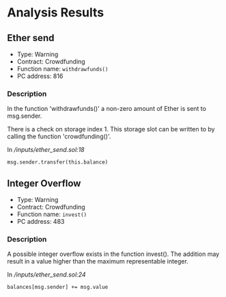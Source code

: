 # Analysis Results
## Ether send
- Type: Warning
- Contract: Crowdfunding
- Function name: `withdrawfunds()`
- PC address: 816

### Description
In the function 'withdrawfunds()' a non-zero amount of Ether is sent to msg.sender.

There is a check on storage index 1. This storage slot can be written to by calling the function 'crowdfunding()'.

In *<TESTDATA>/inputs/ether_send.sol:18*

```
msg.sender.transfer(this.balance)
```
## Integer Overflow 
- Type: Warning
- Contract: Crowdfunding
- Function name: `invest()`
- PC address: 483

### Description
A possible integer overflow exists in the function invest().
The addition may result in a value higher than the maximum representable integer.

In *<TESTDATA>/inputs/ether_send.sol:24*

```
balances[msg.sender] += msg.value
```
